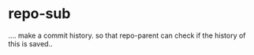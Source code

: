 # repo-sub
.... make a commit history. so that repo-parent can check if the history of this is saved..
